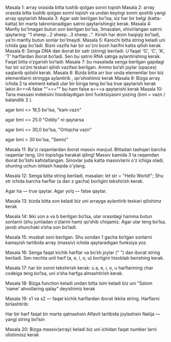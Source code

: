Masala 1:
array orasida bitta tushib qolgan sonni topish
Masala 2:
array orasida bitta tushib qolgan sonni topish va undan keyingi sonni qoshib yangi array qaytarish
Masala 3:
Agar satr berilgan bo'lsa, siz har bir belgi (katta-katta) bir marta takrorlanadigan satrni qaytarishingiz kerak.
Masala 4:
Manfiy bo'lmagan butun son berilgan bo'lsa, 3masalan, shivirlangan satrni qaytaring: "1 sheep...2 sheep...3 sheep...". Kirish har doim haqiqiy bo'ladi, ya'ni manfiy butun sonlar bo'lmaydi.
Masala 5:
Karochi bitta string keladi uni ichida gap bo'ladi. Bizni vazifa har bir so'zni bosh harifni katta qilish kerak
Masala 6:
Senga DNA dan iborat bir satr (string) beriladi. U faqat 'G', 'C', 'A', 'T' harflardan iborat bo‘ladi.
Sen bu satrni RNA satrga aylantirishing kerak. Faqat bitta o‘zgarish bo‘ladi:
Masala 7:
bu masalada senga berilgan gapdagi har bir so‘zni teskari qilish vazifasi berilgan. Ammo bo‘sh joylar (spaces) saqlanib qolishi kerak.
Masala 8:
Bizda bitta arr bor unda elementlar bor biz elementlarni stringga aylantirib , qo'shishimiz kerak
Masala 9:
Bizga array ichida 2 ta element keladi ular bir biriga teng bo'lsa true qaytarish kerak lekin A===A false ""==="" bu ham false a===a qaytarishi kerak
Masala 10:
Tana massasi indeksini hisoblaydigan bmi funktsiyasini yozing (bmi = vazn / balandlik 2 ).

agar bmi <= 18,5 bo'lsa, "kam vazn"

agar bmi <= 25.0 "Oddiy" ni qaytarsa

agar bmi <= 30,0 bo'lsa, "Ortiqcha vazn"

agar bmi > 30 bo'lsa, "Semiz"

Masala 11:
Ba'zi raqamlardan iborat massiv mavjud. Bittadan tashqari barcha raqamlar teng. Uni topishga harakat qiling!
Massiv kamida 3 ta raqamdan iborat bo'lishi kafolatlangan.
Sinovlar juda katta massivlarni o'z ichiga oladi, shuning uchun ishlash haqida o'ylang.

Masala 12:
Senga bitta string beriladi, masalan:
let str = "Hello World!";
Shu str ichida barcha harflar (a dan z gacha) borligini tekshirish kerak.

Agar ha — true qaytar.
Agar yo‘q — false qaytar.

Masala 13:
bizda bitta son keladi biz uni arrayga aylantirib teskari qilishimz kerak

Masala 14:
Ikki son a va b berilgan bo‘lsa, ular orasidagi hamma butun sonlarni (shu jumladan o‘zlarini ham) qo‘shib chiqamiz. Agar ular teng bo‘lsa, javob shunchaki o‘sha son bo‘ladi.

Masala 15:
musbat soni berilgan. Shu sondan 1 gacha bo‘lgan sonlarni kamayish tartibida array (massiv) ichida qaytaradigan funksiya yoz.

Masala 16:
Senga faqat kichik harflar va bo‘sh joylar (" ") dan iborat string beriladi.
Sen nechta unli harf (a, e, i, o, u) borligini hisoblab berishing kerak.

Masala 17:
har bir sonni tekshirish kerak: u a, e, i, o, u harflarining char codeiga teng bo‘lsa, uni o‘sha harfga almashtirish kerak.

Masala 18:
Bizga function keladi undan bitta isim keladi biz uni "Salom 'name' ahvollaring qalay" deyishimiz kerak

Masala 19:
s1 va s2 — faqat kichik harflardan iborat ikkita string. Harflarni birlashtirib:

Har bir harf faqat bir marta qatnashsin
Alfavit tartibida joylashsin
Natija — yangi string bo‘lsin

Masala 20:
Bizga massiv(array) keladi biz uni ichidan faqat number larni olishimisz kerak
